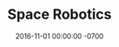 ---
layout: 
title:  "Space Robotics"
img: "IMG_LAB_WORKING_1000x500px.jpg"
date:   2016-11-01 00:00:00 -0700
alt_text: "Space Robotics"
---